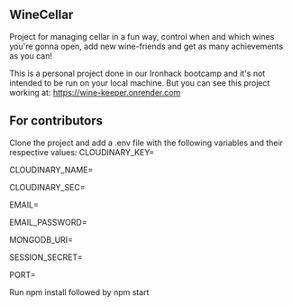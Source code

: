 ## WineCellar

Project for managing cellar in a fun way, control when and which wines you're gonna open, add new wine-friends and get as many achievements as you can!

This is a personal project done in our Ironhack bootcamp and it's not intended to be run on your local machine. But you can see this project working at: https://wine-keeper.onrender.com

## For contributors

Clone the project and add a .env file with the following variables and their respective values:
CLOUDINARY_KEY=

CLOUDINARY_NAME=

CLOUDINARY_SEC=

EMAIL=

EMAIL_PASSWORD=

MONGODB_URI=

SESSION_SECRET=

PORT=

Run npm install followed by npm start
